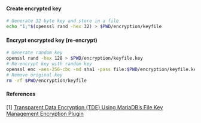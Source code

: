 #### Create encrypted key
```bash
# Generate 32 byte key and store in a file
echo "1;"$(openssl rand -hex 32) > $PWD/encryption/keyfile
```
#### Encrypt encrypted key (re-encrypt)
```bash
# Generate random key
openssl rand -hex 128 > $PWD/encryption/keyfile.key
# Re-encrypt key with random key
openssl enc -aes-256-cbc -md sha1 -pass file:$PWD/encryption/keyfile.key -in $PWD/encryption/keyfile -out $PWD/encryption/keyfile.enc
# Remove original key
rm -rf $PWD/encryption/keyfile
```

#### References

[1] [Transparent Data Encryption (TDE) Using MariaDB’s File Key Management Encryption Plugin](https://mariadb.com/resources/blog/mariadb-encryption-tde-using-mariadbs-file-key-management-encryption-plugin/)
